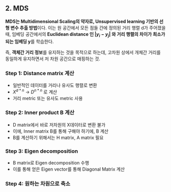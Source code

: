 ## 2. MDS

**MDS는 Multidimensional Scaling의 약자로, Unsupervised learning 기반의 선형 변수 추출 방법**이다. 이는 원 공간에서 모든 점들 간에 정의된 거리 행렬 d가 주어졌을 때, 임베딩 공간에서의 **Euclidean distance 인 $|y_{i} - y_{j} |$ 와 거리 행렬의 차이가 최소가 되는 임베딩 y**를 학습한다.

즉, **객체간 거리 정보**를 유지하는 것을 목적으로 하는데, 고차원 상에서 개체간 거리를 동일하게 유지하면서 저 차원 공간으로 매핑하는 것.

### Step 1: Distance matrix 계산
- 일반적인 데이터를 거리나 유사도 행렬로 변환
- $X^{d*n}$ → $D^{n*n}$ 로 계산
- 거리 metric 또는 유사도 metric 사용 

### Step 2: Inner product B 계산
- D matrix에서 바로 저차원의 X데이터로 변환 불가
- 이에, Inner matrix B를 통해 구해야 하기에, B 계산
- B를 계산하기 위해서는 H matrix, A matrix 필요

### Step 3: Eigen decomposition
- B matrix로 Eigen decomposition 수행
- 이를 통해 얻은 Eigen vector를 통해 Diagonal Matrix 계산

### Step 4: 원하는 차원으로 축소
